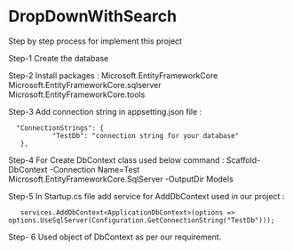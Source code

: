 # DropDownWithSearch
Step by step process for implement this project 

Step-1 Create the database

Step-2 Install packages :
        Microsoft.EntityFrameworkCore
        Microsoft.EntityFrameworkCore.sqlserver
        Microsoft.EntityFrameworkCore.tools
        
Step-3 Add connection string in appsetting.json file :  

      "ConnectionStrings": {
               "TestDb": "connection string for your database"
       }, 
        
Step-4 For Create DbContext class used below command : 
       Scaffold-DbContext -Connection Name=Test Microsoft.EntityFrameworkCore.SqlServer -OutputDir Models

Step-5 In Startup.cs file add service for AddDbContext used in our project :

       services.AddDbContext<ApplicationDbContext>(options => options.UseSqlServer(Configuration.GetConnectionString("TestDb")));

Step- 6 Used object of DbContext as per our requirement.
